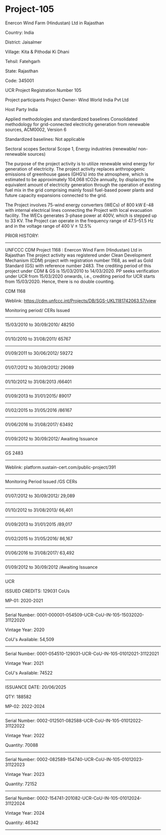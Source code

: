 # Project-105
Enercon Wind Farm (Hindustan) Ltd in Rajasthan

Country: India

District: Jaisalmer

Village: Kita & Pithodai Ki Dhani

Tehsil: Fatehgarh

State: Rajasthan

Code: 345001

UCR Project Registration Number 105

Project participants Project Owner- Wind World India Pvt Ltd

Host Party India

Applied methodologies and standardized
baselines
Consolidated methodology for grid-connected
electricity generation from renewable sources,
ACM0002, Version 6

Standardized baselines: Not applicable

Sectoral scopes Sectoral Scope 1, Energy industries (renewable/
non-renewable sources)

The purpose of the project activity is to utilize renewable wind energy for generation of electricity. 
The project activity replaces anthropogenic emissions of greenhouse gases (GHG’s) into the atmosphere, 
which is estimated to be approximately 104,068 tCO2e annually, by displacing the equivalent amount of 
electricity generation through the operation of existing fuel mix in the grid comprising mainly fossil fuel-based power plants and future capacity expansions connected to the grid.

The Project involves 75-wind energy converters (WECs) of 800 kW E-48 with internal
electrical lines connecting the Project with local evacuation facility. The WECs generates
3-phase power at 400V, which is stepped up to 33 KV. The Project can operate in the
frequency range of 47.5–51.5 Hz and in the voltage range of 400 V ± 12.5%

PRIOR HISTORY: 
______________
UNFCCC CDM Project 1168 : Enercon Wind Farm (Hindustan) Ltd in Rajasthan
The project activity was registered under Clean Development Mechanism (CDM) project with
registration number 1168, as well as Gold Standard (GS) with reference number 2483. The crediting
period of this project under CDM & GS is 15/03/2010 to 14/03/2020. PP seeks verification under
UCR from 15/03/2020 onwards, i.e., crediting period for UCR starts from 15/03/2020. Hence, there
is no double counting.

CDM 1168

Weblink: https://cdm.unfccc.int/Projects/DB/SGS-UKL1181742063.57/view

Monitoring period/ CERs Issued
_______________
15/03/2010 to 30/09/2010/ 48250
__________
01/10/2010 to 31/08/2011/ 65767
_________
01/09/2011 to 30/06/2012/ 59272
______
01/07/2012 to 30/09/2012/ 29089
________
01/10/2012 to 31/08/2013 /66401
_________
01/09/2013 to 31/01/2015/ 89017
__________
01/02/2015 to 31/05/2016 /86167
_________
01/06/2016 to 31/08/2017/ 63492
__________
01/09/2012 to 30/09/2012/ Awaiting Issuance
_____________

GS 2483
______
Weblink: platform.sustain-cert.com/public-project/391
_________
Monitoring Period Issued /GS CERs
____________
01/07/2012 to 30/09/2012/ 29,089
______
01/10/2012 to 31/08/2013/ 66,401
_____
01/09/2013 to 31/01/2015 /89,017
_______
01/02/2015 to 31/05/2016/ 86,167
________
01/06/2016 to 31/08/2017/ 63,492
__________
01/09/2012 to 30/09/2012 /Awaiting Issuance

___________________
UCR

ISSUED CREDITS: 129031 CoUs

MP-01: 2020-2021
_________________________
Serial Number: 0001-000001-054509-UCR-CoU-IN-105-15032020-31122020

Vintage Year: 2020

CoU's Available: 54,509
______________________________________________
Serial Number: 0001-054510-129031-UCR-CoU-IN-105-01012021-31122021

Vintage Year: 2021

CoU's Available: 74522
____________
ISSUANCE DATE: 20/06/2025

QTY: 188582

MP-02: 2022-2024
_________
Serial Number: 0002-012501-082588-UCR-CoU-IN-105-01012022-31122022

Vintage Year: 2022

Quantity: 70088
______________
Serial Number: 0002-082589-154740-UCR-CoU-IN-105-01012023-31122023

Vintage Year: 2023

Quantity: 72152
____________
Serial Number: 0002-154741-201082-UCR-CoU-IN-105-01012024-31122024

Vintage Year: 2024

Quantity: 46342
_______________
